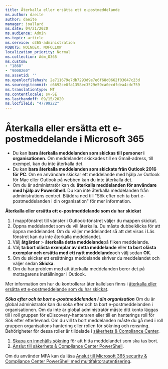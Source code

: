 ```yaml
---
title: Återkalla eller ersätta ett e-postmeddelande
ms.author: daeite
author: daeite
manager: joallard
ms.date: 04/21/2020
ms.audience: Admin
ms.topic: article
ms.service: o365-administration
ROBOTS: NOINDEX, NOFOLLOW
localization_priority: Normal
ms.collection: Adm_O365
ms.custom:
- "1860"
- "9000260"
ms.assetid: ''
ms.openlocfilehash: 2e711679e7db7293d9e7e6f68d0662f03047c23d
ms.sourcegitcommit: c6692ce0fa1358ec3529e59ca0ecdfdea4cdc759
ms.translationtype: MT
ms.contentlocale: sv-SE
ms.lasthandoff: 09/15/2020
ms.locfileid: "47799222"
---
```

# <a name="recall-or-replace-an-email-message-in-microsoft-365"></a>Återkalla eller ersätta ett e-postmeddelande i Microsoft 365

- Du kan **bara återkalla meddelanden som skickas till personer i organisationen**. Om meddelandet skickades till en Gmail-adress, till exempel, kan du inte återkalla det.
- Du kan **bara återkalla meddelanden som skickats från Outlook 2016 för PC**. Om en användare skickar ett meddelande med hjälp av Outlook för Mac eller Outlook på webben kan du inte återkalla det.
- Om du är administratör kan du **återkalla meddelanden för användare med hjälp av PowerShell**. Du kan inte återkalla meddelanden från administrations centret. Bläddra ned till "Sök efter och ta bort e-postmeddelanden i din organisation" för mer information.

**Återkalla eller ersätta ett e-postmeddelande som du har skickat**

1. I mappfönstret till vänster i Outlook-fönstret väljer du mappen skickat.
2. Öppna meddelandet som du vill återkalla. Du måste dubbelklicka för att öppna meddelandet. Om du väljer meddelandet så att det visas i Läs fönstret kan du inte återkalla meddelandet.
3. Välj **åtgärder**  >  **återkalla detta meddelande**på fliken meddelande.
4. Välj **ta bort olästa exemplar av detta meddelande** eller **ta bort olästa exemplar och ersätta med ett nytt meddelande**och välj sedan **OK**.
5. Om du skickar ett ersättnings meddelande skriver du meddelandet och väljer sedan **Skicka**.
6. Om du har problem med att återkalla meddelanden beror det på mottagarens inställningar i Outlook.

Mer information om hur du kontrollerar åter kallelsen finns i [återkalla eller ersätta ett e-postmeddelande som du har skickat](https://support.office.com/article/35027f88-d655-4554-b4f8-6c0729a723a0).

***Söka efter och ta bort e-postmeddelanden i din organisation*** Om du är global administratör kan du söka efter och ta bort e-postmeddelanden i organisationen. Om du inte är global administratör måste ditt konto läggas till i roll gruppen för eDiscovery-hanteraren eller till en hanterings roll för Sök efter efterlevnad. Om du vill ta bort meddelanden måste du gå med i roll gruppen organisations hantering eller rollen för sökning och rensning. Behörigheter för dessa roller är tilldelade i [säkerhets & Compliance Center](https://protection.office.com/).

1. [Skapa en innehålls sökning](https://docs.microsoft.com/microsoft-365/compliance/content-search) för att hitta meddelandet som ska tas bort.
2. [Anslut till säkerhets & Compliance Center PowerShell](https://docs.microsoft.com/powershell/exchange/office-365-scc/connect-to-scc-powershell/connect-to-scc-powershell?view=exchange-ps). 

Om du använder MFA kan du läsa [Anslut till Microsoft 365 security & Compliance Center PowerShell med multifaktorautentisering](https://docs.microsoft.com/powershell/exchange/office-365-scc/connect-to-scc-powershell/mfa-connect-to-scc-powershell?view=exchange-ps). 
